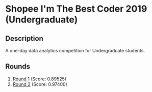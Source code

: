 # Shopee I'm The Best Coder 2019 (Undergraduate)
## Description
A one-day data analytics competition for Undergraduate students.

## Rounds
1. [Round 1](./round_1) (Score: 0.89525)
2. [Round 2](./round_2) (Score: 0.97400)
